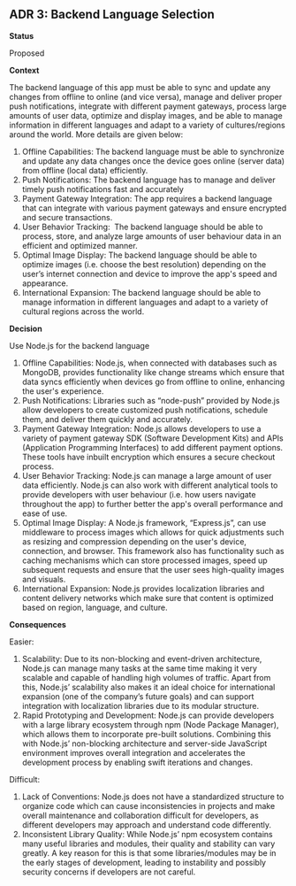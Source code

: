 ## **ADR 3: Backend Language Selection**

**Status**

Proposed

**Context**

The backend language of this app must be able to sync and update any changes from offline to online (and vice versa), manage and deliver proper push notifications, integrate with different payment gateways, process large amounts of user data, optimize and display images, and be able to manage information in different languages and adapt to a variety of cultures/regions around the world. More details are given below: 
1. Offline Capabilities: The backend language must be able to synchronize and update any data changes once the device goes online (server data) from offline (local data) efficiently.  
2. Push Notifications: The backend language has to manage and deliver timely push notifications fast and accurately 
3. Payment Gateway Integration: The app requires a backend language that can integrate with various payment gateways and ensure encrypted and secure transactions. 
4. User Behavior Tracking:  The backend language should be able to process, store, and analyze large amounts of user behaviour data in an efficient and optimized manner. 
5. Optimal Image Display: The backend language should be able to optimize images (i.e. choose the best resolution) depending on the user’s internet connection and device to improve the app's speed and appearance.  
6. International Expansion: The backend language should be able to manage information in different languages and adapt to a variety of cultural regions across the world. 

**Decision**

Use Node.js for the backend language

1. Offline Capabilities: Node.js, when connected with databases such as MongoDB, provides functionality like change streams which ensure that data syncs efficiently when devices go from offline to online, enhancing the user's experience.  
2. Push Notifications: Libraries such as “node-push” provided by Node.js allow developers to create customized push notifications, schedule them, and deliver them quickly and accurately.  
3. Payment Gateway Integration: Node.js allows developers to use a variety of payment gateway SDK (Software Development Kits) and APIs (Application Programming Interfaces) to add different payment options. These tools have inbuilt encryption which ensures a secure checkout process. 
4. User Behavior Tracking: Node.js can manage a large amount of user data efficiently. Node.js can also work with different analytical tools to provide developers with user behaviour (i.e. how users navigate throughout the app) to further better the app's overall performance and ease of use. 
5. Optimal Image Display: A Node.js framework, “Express.js”, can use middleware to process images which allows for quick adjustments such as resizing and compression depending on the user's device, connection, and browser. This framework also has functionality such as caching mechanisms which can store processed images, speed up subsequent requests and ensure that the user sees high-quality images and visuals.   
6. International Expansion: Node.js provides localization libraries and content delivery networks which make sure that content is optimized based on region, language, and culture.   

**Consequences**

Easier: 
1. Scalability: Due to its non-blocking and event-driven architecture, Node.js can manage many tasks at the same time making it very scalable and capable of handling high volumes of traffic. Apart from this, Node.js’ scalability also makes it an ideal choice for international expansion (one of the company’s future goals) and can support integration with localization libraries due to its modular structure.
2. Rapid Prototyping and Development: Node.js can provide developers with a large library ecosystem through npm (Node Package Manager), which allows them to incorporate pre-built solutions. Combining this with Node.js’ non-blocking architecture and server-side JavaScript environment improves overall integration and accelerates the development process by enabling swift iterations and changes. 

Difficult: 
1. Lack of Conventions: Node.js does not have a standardized structure to organize code which can cause inconsistencies in projects and make overall maintenance and collaboration difficult for developers, as different developers may approach and understand code differently.
2. Inconsistent Library Quality: While Node.js’ npm ecosystem contains many useful libraries and modules, their quality and stability can vary greatly. A key reason for this is that some libraries/modules may be in the early stages of development, leading to instability and possibly security concerns if developers are not careful. 
